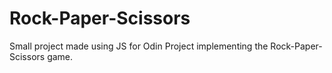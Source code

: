 # Rock-Paper-Scissors
Small project made using JS for Odin Project implementing the Rock-Paper-Scissors game.
